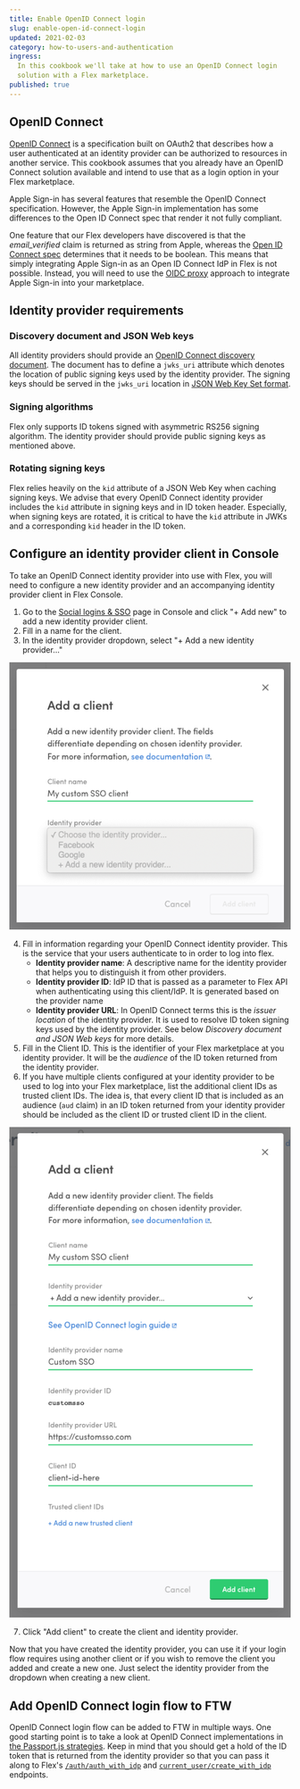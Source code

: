 ```yaml
---
title: Enable OpenID Connect login
slug: enable-open-id-connect-login
updated: 2021-02-03
category: how-to-users-and-authentication
ingress:
  In this cookbook we'll take at how to use an OpenID Connect login
  solution with a Flex marketplace.
published: true
---
```


## OpenID Connect

[OpenID Connect](https://openid.net/specs/openid-connect-core-1_0.html)
is a specification built on OAuth2 that describes how a user
authenticated at an identity provider can be authorized to resources in
another service. This cookbook assumes that you already have an OpenID
Connect solution available and intend to use that as a login option in
your Flex marketplace.

<extrainfo title="Is Apple Sign-in OpenID Connect compliant?">
Apple Sign-in has several features that resemble the OpenID Connect specification. However, the Apple Sign-in implementation has some differences to the Open ID Connect spec that render it not fully compliant.

One feature that our Flex developers have discovered is that the
<i>email_verified</i> claim is returned as string from Apple, whereas
the
<a href="https://openid.net/specs/openid-connect-core-1_0.html#StandardClaims">Open
ID Connect spec</a> determines that it needs to be boolean. This means
that simply integrating Apple Sign-in as an Open ID Connect IdP in Flex
is not possible. Instead, you will need to use the
<a href="/how-to/setup-open-id-connect-proxy/">OIDC proxy</a> approach
to integrate Apple Sign-in into your marketplace.

</extrainfo>

## Identity provider requirements

### Discovery document and JSON Web keys

All identity providers should provide an
[OpenID Connect discovery document](https://openid.net/specs/openid-connect-discovery-1_0.html).
The document has to define a `jwks_uri` attribute which denotes the
location of public signing keys used by the identity provider. The
signing keys should be served in the `jwks_uri` location in
[JSON Web Key Set format](https://tools.ietf.org/html/draft-ietf-jose-json-web-key-41).

### Signing algorithms

Flex only supports ID tokens signed with asymmetric RS256 signing
algorithm. The identity provider should provide public signing keys as
mentioned above.

### Rotating signing keys

Flex relies heavily on the `kid` attribute of a JSON Web Key when
caching signing keys. We advise that every OpenID Connect identity
provider includes the `kid` attribute in signing keys and in ID token
header. Especially, when signing keys are rotated, it is critical to
have the `kid` attribute in JWKs and a corresponding `kid` header in the
ID token.

## Configure an identity provider client in Console

To take an OpenID Connect identity provider into use with Flex, you will
need to configure a new identity provider and an accompanying identity
provider client in Flex Console.

1. Go to the [Social logins & SSO]() page in Console and click "+ Add
   new" to add a new identity provider client.
2. Fill in a name for the client.
3. In the identity provider dropdown, select "+ Add a new identity
   provider..."

![Add OpenID Connect client](oidc-client-1.png)

4. Fill in information regarding your OpenID Connect identity provider.
   This is the service that your users authenticate to in order to log
   into flex.
   - **Identity provider name**: A descriptive name for the identity
     provider that helps you to distinguish it from other providers.
   - **Identity provider ID**: IdP ID that is passed as a parameter to
     Flex API when authenticating using this client/IdP. It is generated
     based on the provider name
   - **Identity provider URL**: In OpenID Connect terms this is the
     _issuer location_ of the identity provider. It is used to resolve
     ID token signing keys used by the identity provider. See below
     _Discovery document and JSON Web keys_ for more details.
5. Fill in the Client ID. This is the identifier of your Flex
   marketplace at you identity provider. It will be the _audience_ of
   the ID token returned from the identity provider.
6. If you have multiple clients configured at your identity provider to
   be used to log into your Flex marketplace, list the additional client
   IDs as trusted client IDs. The idea is, that every client ID that is
   included as an audience (`aud` claim) in an ID token returned from
   your identity provider should be included as the client ID or trusted
   client ID in the client.

![Add OpenID Connect client](oidc-client-2.png)

7. Click "Add client" to create the client and identity provider.

Now that you have created the identity provider, you can use it if your
login flow requires using another client or if you wish to remove the
client you added and create a new one. Just select the identity provider
from the dropdown when creating a new client.

## Add OpenID Connect login flow to FTW

OpenID Connect login flow can be added to FTW in multiple ways. One good
starting point is to take a look at OpenID Connect implementations in
[the Passport.js strategies](http://www.passportjs.org). Keep in mind
that you should get a hold of the ID token that is returned from the
identity provider so that you can pass it along to Flex's
[`/auth/auth_with_idp`](https://www.sharetribe.com/api-reference/authentication.html#issuing-tokens-with-an-identity-provider)
and
[`current_user/create_with_idp`](https://www.sharetribe.com/api-reference/marketplace.html#create-user-with-an-identity-provider)
endpoints.
